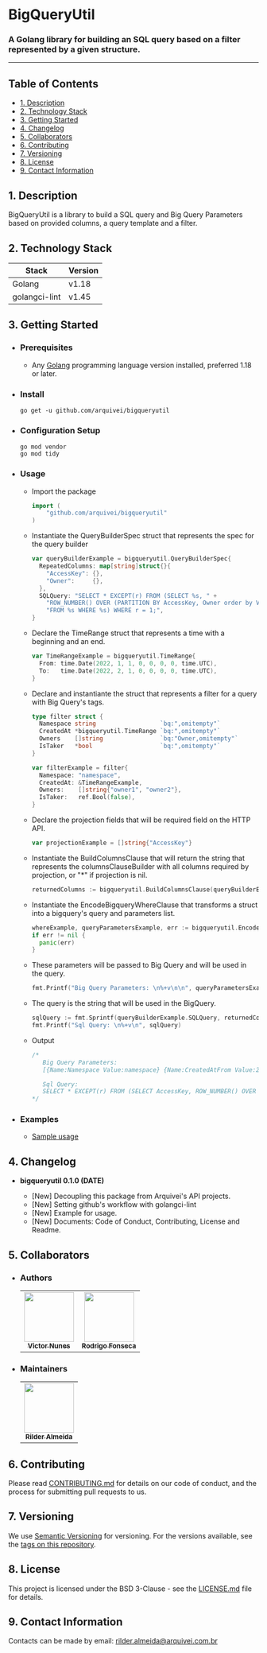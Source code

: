 # BigQueryUtil

### A Golang library for building an SQL query based on a filter represented by a given structure.

---------------------

## Table of Contents

  - [1. Description](#Description)
  - [2. Technology Stack](#TechnologyStack)
  - [3. Getting Started](#GettingStarted)
  - [4. Changelog](#Changelog)
  - [5. Collaborators](#Collaborators)
  - [6. Contributing](#Contributing)
  - [7. Versioning](#Versioning)
  - [8. License](#License)
  - [9. Contact Information](#ContactInformation)

## <a name="Description" /> 1. Description

BigQueryUtil is a library to build a SQL query and Big Query Parameters based on provided columns, a query template and a filter.

## <a name="TechnologyStack" /> 2. Technology Stack

| **Stack**     | **Version** |
|---------------|-------------|
| Golang        | v1.18       |
| golangci-lint | v1.45       |

## <a name="GettingStarted" /> 3. Getting Started

- ### <a name="Prerequisites" /> Prerequisites

  - Any [Golang](https://go.dev/doc/install) programming language version installed, preferred 1.18 or later.

- ### <a name="Install" /> Install
  
  ```
  go get -u github.com/arquivei/bigqueryutil
  ```

- ### <a name="ConfigurationSetup" /> Configuration Setup

  ```
  go mod vendor
  go mod tidy
  ```

- ### <a name="Usage" /> Usage
  
  - Import the package

    ```go
    import (
        "github.com/arquivei/bigqueryutil"
    )
    ```
  
  - Instantiate the QueryBuilderSpec struct that represents the spec for the query builder
    ```go
    var queryBuilderExample = bigqueryutil.QueryBuilderSpec{
      RepeatedColumns: map[string]struct{}{
        "AccessKey": {},
        "Owner":     {},
      },
      SQLQuery: "SELECT * EXCEPT(r) FROM (SELECT %s, " +
        "ROW_NUMBER() OVER (PARTITION BY AccessKey, Owner order by Version desc) r " +
        "FROM %s WHERE %s) WHERE r = 1;",
    }
    ```
  
  - Declare the TimeRange struct that represents a time with a beginning and an end.
    ```go
    var TimeRangeExample = bigqueryutil.TimeRange{
      From: time.Date(2022, 1, 1, 0, 0, 0, 0, time.UTC),
      To:   time.Date(2022, 2, 1, 0, 0, 0, 0, time.UTC),
    }
    ```
  
  - Declare and instantiante the struct that represents a filter for a query with Big Query's tags.
    ```go
    type filter struct {
      Namespace string                  `bq:",omitempty"`
      CreatedAt *bigqueryutil.TimeRange `bq:",omitempty"`
      Owners    []string                `bq:"Owner,omitempty"`
      IsTaker   *bool                   `bq:",omitempty"`
    }

    var filterExample = filter{
      Namespace: "namespace",
      CreatedAt: &TimeRangeExample,
      Owners:    []string{"owner1", "owner2"},
      IsTaker:   ref.Bool(false),
    }
    ```

  - Declare the projection fields that will be required field on the HTTP API.
    ```go
    var projectionExample = []string{"AccessKey"}
    ```

  - Instantiate the BuildColumnsClause that will return the string that represents the columnsClauseBuilder with all columns required by projection, or "*" if projection is nil.
    ```go
    returnedColumns := bigqueryutil.BuildColumnsClause(queryBuilderExample,projectionExample)
    ```

  - Instantiate the EncodeBigqueryWhereClause that transforms a struct into a bigquery's query and parameters list.
    ```go
    whereExample, queryParametersExample, err := bigqueryutil.EncodeBigqueryWhereClause(filterExample)
    if err != nil {
      panic(err)
    }
    ```
  
  - These parameters will be passed to Big Query and will be used in the query.
    ```go
    fmt.Printf("Big Query Parameters: \n%+v\n\n", queryParametersExample)
    ```

  - The query is the string that will be used in the BigQuery.
    ```go
	sqlQuery := fmt.Sprintf(queryBuilderExample.SQLQuery, returnedColumns, "`TABLE_EXAMPLE`", whereExample)
	fmt.Printf("Sql Query: \n%+v\n", sqlQuery)
    ```

  - Output
    ```go
	/*
	   Big Query Parameters:
	   [{Name:Namespace Value:namespace} {Name:CreatedAtFrom Value:2022-01-01T00:00:00Z} {Name:CreatedAtTo Value:2022-02-01T00:00:00Z} {Name:Owner0 Value:owner1} {Name:Owner1 Value:owner2}]

	   Sql Query:
	   SELECT * EXCEPT(r) FROM (SELECT AccessKey, ROW_NUMBER() OVER (PARTITION BY AccessKey, Owner order by Version desc) r FROM `TABLE_EXAMPLE` WHERE Namespace = @Namespace AND CreatedAt BETWEEN @CreatedAtFrom AND @CreatedAtTo AND Owner IN (@Owner0,@Owner1) AND NOT IsTaker) WHERE r = 1;
	*/    
    ```

- ### <a name="Examples" /> Examples
  
  - [Sample usage](https://github.com/arquivei/bigqueryutil/blob/master/examples/main.go)

## <a name="Changelog" /> 4. Changelog

  - **bigqueryutil 0.1.0 (DATE)**
  
    - [New] Decoupling this package from Arquivei's API projects.
    - [New] Setting github's workflow with golangci-lint 
    - [New] Example for usage.
    - [New] Documents: Code of Conduct, Contributing, License and Readme.

## <a name="Collaborators" /> 5. Collaborators

- ### <a name="Authors" /> Authors
  
  <!-- markdownlint-disable -->
  <!-- prettier-ignore-start -->
	<table>
	<tr>
		<td align="center"><a href="https://github.com/victormn"><img src="https://avatars.githubusercontent.com/u/9757545?v=4?s=100" width="100px;" alt=""/><br /><sub><b>Victor Nunes</b></sub></a></td>
		<td align="center"><a href="https://github.com/rjfonseca"><img src="https://avatars.githubusercontent.com/u/151265?v=4?s=100" width="100px;" alt=""/><br /><sub><b>Rodrigo Fonseca</b></sub></a></td>
	</tr>
	</table>
  <!-- markdownlint-restore -->
  <!-- prettier-ignore-end -->

- ### <a name="Maintainers" /> Maintainers
  
  <!-- markdownlint-disable -->
  <!-- prettier-ignore-start -->
	<table>
	<tr>
		<td align="center"><a href="https://github.com/rilder-almeida"><img src="https://avatars.githubusercontent.com/u/49083200?v=4s=100" width="100px;" alt=""/><br /><sub><b>Rilder Almeida</b></sub></a></td>
	</tr>
	</table>
  <!-- markdownlint-restore -->
  <!-- prettier-ignore-end -->

## <a name="Contributing" /> 6. Contributing

  Please read [CONTRIBUTING.md](CONTRIBUTING.md) for details on our code of conduct, and the process for submitting pull requests to us.

## <a name="Versioning" /> 7. Versioning

  We use [Semantic Versioning](http://semver.org/) for versioning. For the versions
  available, see the [tags on this repository](https://github.com/arquivei/bigqueryutil/tags).

## <a name="License" /> 8. License
  
This project is licensed under the BSD 3-Clause - see the [LICENSE.md](LICENSE.md) file for details.

## <a name="ContactInformation" /> 9. Contact Information

  Contacts can be made by email: [rilder.almeida@arquivei.com.br](mailto:rilder.almeida@arquivei.com.br)
